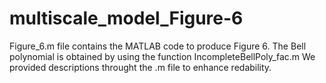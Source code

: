 # multiscale_model_Figure-6

Figure_6.m file contains the MATLAB code to produce Figure 6. The Bell polynomial is obtained by using the function IncompleteBellPoly_fac.m
We provided descriptions throught the .m file to enhance redability.
